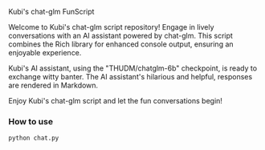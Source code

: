 Kubi's chat-glm FunScript

Welcome to Kubi's chat-glm script repository! Engage in lively conversations with an AI assistant powered by chat-glm. This script combines the Rich library for enhanced console output, ensuring an enjoyable experience.

Kubi's AI assistant, using the "THUDM/chatglm-6b" checkpoint, is ready to exchange witty banter. The AI assistant's hilarious and helpful, responses are rendered in Markdown.

Enjoy Kubi's chat-glm script and let the fun conversations begin!

### How to use

`python chat.py`
